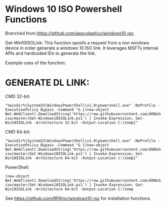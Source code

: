 # Windows 10 ISO Powershell Functions

Branched from https://github.com/aescolastico/windows10-iso

Get-Win10ISOLink:
This function spoofs a request from a non windows device in order generate a windows 10 ISO link. It leverages MSFTs internal APIs and hardcoded IDs to generate the link.

Example uses of the function:


# GENERATE DL LINK:
CMD 32-bit:
```
"%windir%\System32\WindowsPowerShell\v1.0\powershell.exe" -NoProfile -ExecutionPolicy Bypass -Command "& {(new-object Net.WebClient).DownloadString('https://raw.githubusercontent.com/d00m3dd00d/windows10-iso/master/Get-Windows10ISOLink.ps1') | Invoke-Expression; Get-Win10ISOLink -Architecture 32-bit -Output-Location C:\temp}"
```
CMD 64-bit:
```
"%windir%\System32\WindowsPowerShell\v1.0\powershell.exe" -NoProfile -ExecutionPolicy Bypass -Command "& {(new-object Net.WebClient).DownloadString('https://raw.githubusercontent.com/d00m3dd00d/windows10-iso/master/Get-Windows10ISOLink.ps1') | Invoke-Expression; Get-Win10ISOLink -Architecture 64-bit -Output-Location c:\temp}"
```
PowerShell:
```
(new-object Net.WebClient).DownloadString('https://raw.githubusercontent.com/d00m3dd00d/windows10-iso/master/Get-Windows10ISOLink.ps1') | Invoke-Expression; Get-Win10ISOLink -Architecture 64-bit -Output-Location C:\temp
```

See https://github.com/RFAInc/windows10-iso for installation functions.
